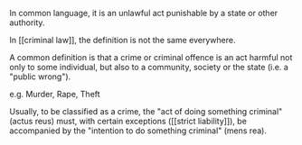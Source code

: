 In common language, it is an unlawful act punishable by a state or other authority.

In [[criminal law]], the definition is not the same everywhere.

A common definition is that a crime or criminal offence is an act harmful not only to some individual, but also to a community, society or the state (i.e. a "public wrong").

e.g. Murder, Rape, Theft

Usually, to be classified as a crime, the "act of doing something criminal" (actus reus) must, with certain exceptions ([[strict liability]]), be accompanied by the "intention to do something criminal" (mens rea).
